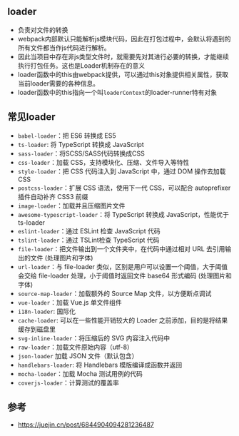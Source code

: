 ## loader
- 负责对文件的转换
- webpack内部默认只能解析js模块代码，因此在打包过程中，会默认将遇到的所有文件都当作js代码进行解析。
- 因此当项目中存在非js类型文件时，就需要先对其进行必要的转换，才能继续执行打包任务。这也是Loader机制存在的意义
- loader函数中的this由webpack提供，可以通过this对象提供相关属性，获取当前loader需要的各种信息。
- loader函数中的this指向一个叫`loaderContext`的loader-runner特有对象

## 常见loader
- `babel-loader`：把 ES6 转换成 ES5
- `ts-loader`: 将 TypeScript 转换成 JavaScript
- `sass-loader`：将SCSS/SASS代码转换成CSS
- `css-loader`：加载 CSS，支持模块化、压缩、文件导入等特性
- `style-loader`：把 CSS 代码注入到 JavaScript 中，通过 DOM 操作去加载 CSS
- `postcss-loader`：扩展 CSS 语法，使用下一代 CSS，可以配合 autoprefixer 插件自动补齐 CSS3 前缀
- `image-loader`：加载并且压缩图片文件
- `awesome-typescript-loader`：将 TypeScript 转换成 JavaScript，性能优于 ts-loader
- `eslint-loader`：通过 ESLint 检查 JavaScript 代码
- `tslint-loader`：通过 TSLint检查 TypeScript 代码
- `file-loader`：把文件输出到一个文件夹中，在代码中通过相对 URL 去引用输出的文件 (处理图片和字体)
- `url-loader`：与 file-loader 类似，区别是用户可以设置一个阈值，大于阈值会交给 file-loader 处理，小于阈值时返回文件 base64 形式编码 (处理图片和字体)
- `source-map-loader`：加载额外的 Source Map 文件，以方便断点调试
- `vue-loader`：加载 Vue.js 单文件组件
- `i18n-loader`: 国际化
- `cache-loader`: 可以在一些性能开销较大的 Loader 之前添加，目的是将结果缓存到磁盘里
- `svg-inline-loader`：将压缩后的 SVG 内容注入代码中
- `raw-loader`：加载文件原始内容（utf-8）
- `json-loader` 加载 JSON 文件（默认包含）
- `handlebars-loader`: 将 Handlebars 模版编译成函数并返回
- `mocha-loader`：加载 Mocha 测试用例的代码
- `coverjs-loader`：计算测试的覆盖率

## 参考
- https://juejin.cn/post/6844904094281236487